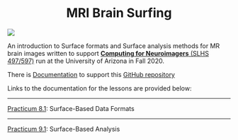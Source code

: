 # <div align="center"> MRI Brain Surfing </div>
<img src="https://github.com/chidiugonna/BrainSurfing/blob/gh-pages/img/favicon.ico" class="center">

An introduction to Surface formats and Surface analysis methods for MR brain images written to support [**Computing for Neuroimagers** (SLHS 497/597)](https://d2l.arizona.edu/d2l/home/924931) run at the University of Arizona in Fall 2020.

There is [Documentation](https://chidiugonna.github.io/BrainSurfing/) to support this [GitHub repository](https://github.com/chidiugonna/BrainSurfing)

Links to the documentation for the lessons are provided below:
*** 

<!-- [Lesson 8](surfdata/introformats.md): Introduction to Surface-based Formats -->

[Practicum 8.1](https://chidiugonna.github.io/BrainSurfing/surfdata/prac81/): Surface-Based Data Formats

***

<!-- [Lesson 9](surfanalysis/working.md): Working with Surface-based formats -->

[Practicum 9.1](https://chidiugonna.github.io/BrainSurfing/surfanalysis/prac91/): Surface-Based Analysis 
